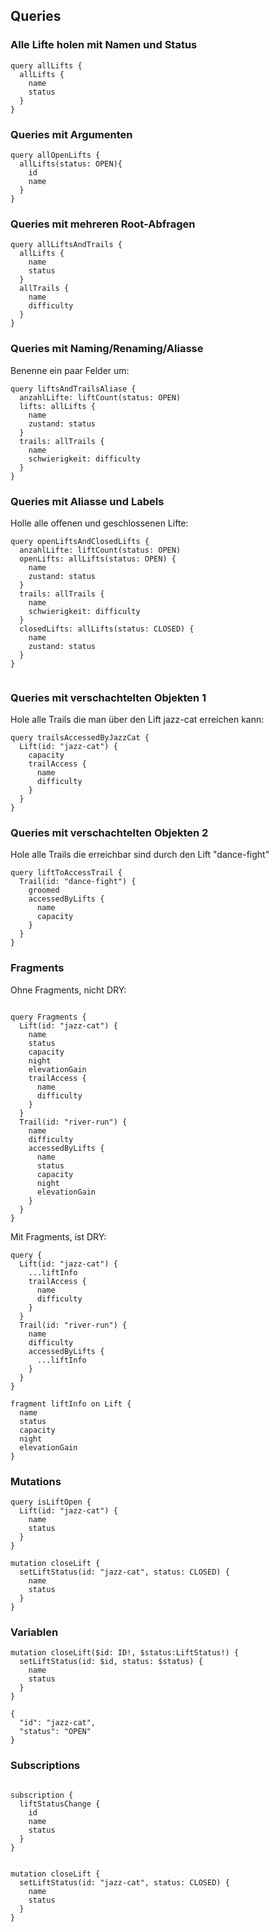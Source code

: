 
## Queries

### Alle Lifte holen mit Namen und Status

```
query allLifts {
  allLifts {
    name
    status
  }
}
```


### Queries mit Argumenten

```
query allOpenLifts {
  allLifts(status: OPEN){
    id
    name
  }
}
```

### Queries mit mehreren Root-Abfragen

```
query allLiftsAndTrails {
  allLifts {
    name
    status
  }
  allTrails {
    name
    difficulty
  }
}
```

### Queries mit Naming/Renaming/Aliasse

Benenne ein paar Felder um:

```
query liftsAndTrailsAliase {
  anzahlLifte: liftCount(status: OPEN)
  lifts: allLifts {
    name
    zustand: status
  }
  trails: allTrails {
    name
    schwierigkeit: difficulty
  }
}

```

### Queries mit Aliasse und Labels

Holle alle offenen und geschlossenen Lifte:

```
query openLiftsAndClosedLifts {
  anzahlLifte: liftCount(status: OPEN)
  openLifts: allLifts(status: OPEN) {
    name
    zustand: status
  }
  trails: allTrails {
    name
    schwierigkeit: difficulty
  }
  closedLifts: allLifts(status: CLOSED) {
    name
    zustand: status
  }
}


```


### Queries mit verschachtelten Objekten 1

Hole alle Trails die man über den Lift jazz-cat erreichen kann:

```
query trailsAccessedByJazzCat {
  Lift(id: "jazz-cat") {
    capacity
    trailAccess {
      name
      difficulty
    }
  }
}

```


### Queries mit verschachtelten Objekten 2

Hole alle Trails die erreichbar sind durch den Lift "dance-fight"

```
query liftToAccessTrail {
  Trail(id: "dance-fight") {
    groomed
    accessedByLifts {
      name
      capacity
    }
  }
}

```


### Fragments

Ohne Fragments, nicht DRY:

```

query Fragments {
  Lift(id: "jazz-cat") {
    name
    status
    capacity
    night
    elevationGain
    trailAccess {
      name
      difficulty
    }
  }
  Trail(id: "river-run") {
    name
    difficulty
    accessedByLifts {
      name
      status
      capacity
      night
      elevationGain
    }
  }
}

```

Mit Fragments, ist DRY:

```
query {
  Lift(id: "jazz-cat") {
    ...liftInfo
    trailAccess {
      name
      difficulty
    }
  }
  Trail(id: "river-run") {
    name
    difficulty
    accessedByLifts {
      ...liftInfo
    }
  }
}

fragment liftInfo on Lift {
  name 
  status
  capacity
  night
  elevationGain
}

```


### Mutations

```
query isLiftOpen {
  Lift(id: "jazz-cat") {
    name
    status
  }
}

```

```
mutation closeLift {
  setLiftStatus(id: "jazz-cat", status: CLOSED) {
    name
    status
  }
}

```


### Variablen

```
mutation closeLift($id: ID!, $status:LiftStatus!) {
  setLiftStatus(id: $id, status: $status) {
    name
    status
  }
}
```

```
{
  "id": "jazz-cat",
  "status": "OPEN"
}
```


### Subscriptions

```

subscription {
  liftStatusChange {
    id
    name
    status
  }
}
```


```

mutation closeLift {
  setLiftStatus(id: "jazz-cat", status: CLOSED) {
    name
    status
  }
}

```
